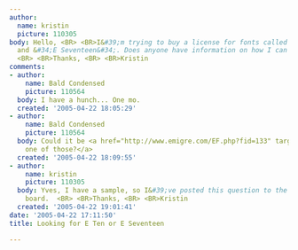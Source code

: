 ```yaml
---
author:
  name: kristin
  picture: 110305
body: Hello, <BR> <BR>I&#39;m trying to buy a license for fonts called &#34;E Ten&#34;
  and &#34;E Seventeen&#34;. Does anyone have information on how I can find this font?
  <BR> <BR>Thanks, <BR> <BR>Kristin
comments:
- author:
    name: Bald Condensed
    picture: 110564
  body: I have a hunch... One mo.
  created: '2005-04-22 18:05:29'
- author:
    name: Bald Condensed
    picture: 110564
  body: Could it be <a href="http://www.emigre.com/EF.php?fid=133" target="_blank">
    one of those?</a>
  created: '2005-04-22 18:09:55'
- author:
    name: kristin
    picture: 110305
  body: Yves, I have a sample, so I&#39;ve posted this question to the Type Identification
    board.  <BR> <BR>Thanks, <BR> <BR>Kristin
  created: '2005-04-22 19:01:41'
date: '2005-04-22 17:11:50'
title: Looking for E Ten or E Seventeen

---
```

